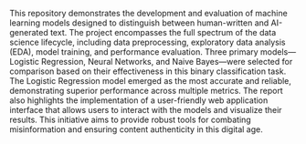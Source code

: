 
  This repository demonstrates the development and evaluation of machine learning models designed to
distinguish between human-written and AI-generated text. The project encompasses the full
spectrum of the data science lifecycle, including data preprocessing, exploratory data analysis
(EDA), model training, and performance evaluation. Three primary models—Logistic Regression,
Neural Networks, and Naive Bayes—were selected for comparison based on their
effectiveness in this binary classification task. The Logistic Regression model emerged as the
most accurate and reliable, demonstrating superior performance across multiple metrics. The
report also highlights the implementation of a user-friendly web application interface that
allows users to interact with the models and visualize their results. This initiative aims to
provide robust tools for combating misinformation and ensuring content authenticity in this
digital age.
